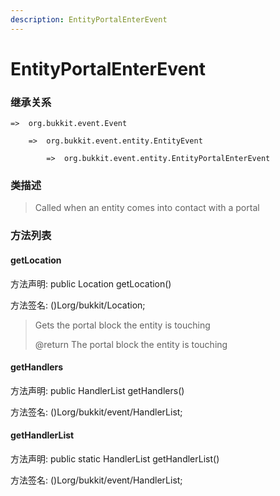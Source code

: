 ```yaml
---
description: EntityPortalEnterEvent
---
```


# EntityPortalEnterEvent

### 继承关系

    =>  org.bukkit.event.Event

        =>  org.bukkit.event.entity.EntityEvent

            =>  org.bukkit.event.entity.EntityPortalEnterEvent

### 类描述

> Called when an entity comes into contact with a portal

### 方法列表

#### getLocation

方法声明: public Location getLocation()

方法签名: ()Lorg/bukkit/Location;

> Gets the portal block the entity is touching
>
> @return The portal block the entity is touching

#### getHandlers

方法声明: public HandlerList getHandlers()

方法签名: ()Lorg/bukkit/event/HandlerList;

#### getHandlerList

方法声明: public static HandlerList getHandlerList()

方法签名: ()Lorg/bukkit/event/HandlerList;